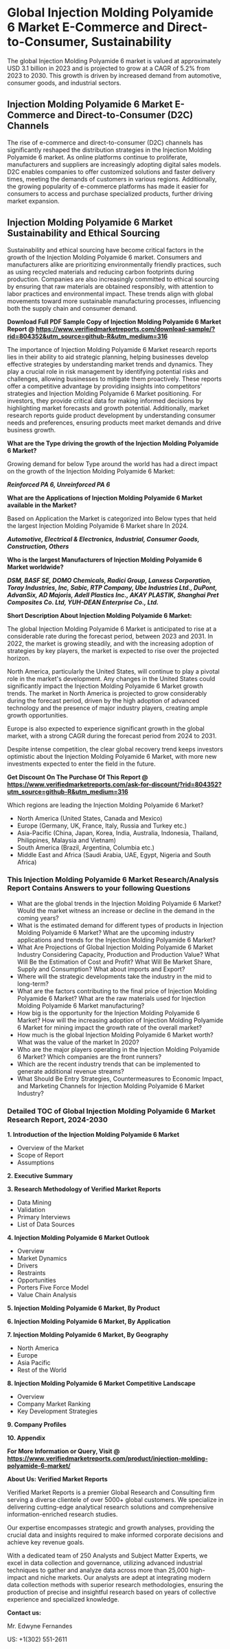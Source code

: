 <h1>Global Injection Molding Polyamide 6 Market E-Commerce and Direct-to-Consumer, Sustainability</h1><p class=""><p>The global Injection Molding Polyamide 6 market is valued at approximately USD 3.1 billion in 2023 and is projected to grow at a CAGR of 5.2% from 2023 to 2030. This growth is driven by increased demand from automotive, consumer goods, and industrial sectors.</p><h2>Injection Molding Polyamide 6 Market E-Commerce and Direct-to-Consumer (D2C) Channels</h2><p>The rise of e-commerce and direct-to-consumer (D2C) channels has significantly reshaped the distribution strategies in the Injection Molding Polyamide 6 market. As online platforms continue to proliferate, manufacturers and suppliers are increasingly adopting digital sales models. D2C enables companies to offer customized solutions and faster delivery times, meeting the demands of customers in various regions. Additionally, the growing popularity of e-commerce platforms has made it easier for consumers to access and purchase specialized products, further driving market expansion.</p><h2>Injection Molding Polyamide 6 Market Sustainability and Ethical Sourcing</h2><p>Sustainability and ethical sourcing have become critical factors in the growth of the Injection Molding Polyamide 6 market. Consumers and manufacturers alike are prioritizing environmentally friendly practices, such as using recycled materials and reducing carbon footprints during production. Companies are also increasingly committed to ethical sourcing by ensuring that raw materials are obtained responsibly, with attention to labor practices and environmental impact. These trends align with global movements toward more sustainable manufacturing processes, influencing both the supply chain and consumer demand.</p></p><p class=""><strong>Download Full PDF Sample Copy of Injection Molding Polyamide 6 Market Report @ <a href="https://www.verifiedmarketreports.com/download-sample/?rid=804352&utm_source=github-R&utm_medium=316" target="_blank">https://www.verifiedmarketreports.com/download-sample/?rid=804352&utm_source=github-R&utm_medium=316</a></strong></p><p>The importance of&nbsp;Injection Molding Polyamide 6 Market research reports lies in their ability to aid strategic planning, helping businesses develop effective strategies by understanding market trends and dynamics. They play a crucial role in risk management by identifying potential risks and challenges, allowing businesses to mitigate them proactively. These reports offer a competitive advantage by providing insights into competitors' strategies and Injection Molding Polyamide 6 Market positioning. For investors, they provide critical data for making informed decisions by highlighting market forecasts and growth potential. Additionally, market research reports guide product development by understanding consumer needs and preferences, ensuring products meet market demands and drive business growth.</p><p><strong>What are the&nbsp;Type driving the growth of the Injection Molding Polyamide 6 Market?</strong></p><p id="" class="">Growing demand for below Type around the world has had a direct impact on the growth of the Injection Molding Polyamide 6 Market:</p><p class=""><em><strong>Reinforced PA 6, Unreinforced PA 6</strong></em></p><p class=""><strong>What are the&nbsp;Applications&nbsp;of Injection Molding Polyamide 6 Market available in the Market?</strong></p><p id="" class="">Based on Application the Market is categorized into Below types that held the largest Injection Molding Polyamide 6 Market share In 2024.</p><p class=""><em><strong>Automotive, Electrical & Electronics, Industrial, Consumer Goods, Construction, Others</strong></em></p><p class=""><strong>Who is the largest Manufacturers of Injection Molding Polyamide 6 Market worldwide?</strong></p><p><em><strong>DSM, BASF SE, DOMO Chemicals, Radici Group, Lanxess Corporation, Toray Industries, Inc, Sabic, RTP Company, Ube Industries Ltd., DuPont, AdvanSix, AD Majoris, Adell Plastics Inc., AKAY PLASTIK, Shanghai Pret Composites Co. Ltd, YUH-DEAN Enterprise Co., Ltd.</strong></em></p><p id="" class=""><strong>Short Description About Injection Molding Polyamide 6 Market:</strong></p><p>The global Injection Molding Polyamide 6 Market is anticipated to rise at a considerable rate during the forecast period, between 2023 and 2031. In 2022, the market is growing steadily, and with the increasing adoption of strategies by key players, the market is expected to rise over the projected horizon.</p><p>North America, particularly the United States, will continue to play a pivotal role in the market's development. Any changes in the United States could significantly impact the Injection Molding Polyamide 6 Market growth trends. The market in North America is projected to grow considerably during the forecast period, driven by the high adoption of advanced technology and the presence of major industry players, creating ample growth opportunities.</p><p>Europe is also expected to experience significant growth in the global market, with a strong CAGR during the forecast period from 2024 to 2031.</p><p>Despite intense competition, the clear global recovery trend keeps investors optimistic about the Injection Molding Polyamide 6 Market, with more new investments expected to enter the field in the future.</p><p id="" class=""><strong>Get Discount On The Purchase Of This Report @ <a href="https://www.verifiedmarketreports.com/ask-for-discount/?rid=804352?utm_source=github-R&utm_medium=316" target="_blank">https://www.verifiedmarketreports.com/ask-for-discount/?rid=804352?utm_source=github-R&utm_medium=316</a></strong></p><p class="">Which regions are leading the Injection Molding Polyamide 6 Market?</p><ul><li>North America (United States, Canada and Mexico)</li><li>Europe (Germany, UK, France, Italy, Russia and Turkey etc.)</li><li>Asia-Pacific (China, Japan, Korea, India, Australia, Indonesia, Thailand, Philippines, Malaysia and Vietnam)</li><li>South America (Brazil, Argentina, Columbia etc.)</li><li>Middle East and Africa (Saudi Arabia, UAE, Egypt, Nigeria and South Africa)</li></ul><h3 id="" class="">This Injection Molding Polyamide 6 Market Research/Analysis Report Contains Answers to your following Questions</h3><ul><li>What are the global trends in the Injection Molding Polyamide 6 Market? Would the market witness an increase or decline in the demand in the coming years?</li><li>What is the estimated demand for different types of products in Injection Molding Polyamide 6 Market? What are the upcoming industry applications and trends for the Injection Molding Polyamide 6 Market?</li><li>What Are Projections of Global Injection Molding Polyamide 6 Market Industry Considering Capacity, Production and Production Value? What Will Be the Estimation of Cost and Profit? What Will Be Market Share, Supply and Consumption? What about imports and Export?</li><li>Where will the strategic developments take the industry in the mid to long-term?</li><li>What are the factors contributing to the final price of Injection Molding Polyamide 6 Market? What are the raw materials used for Injection Molding Polyamide 6 Market manufacturing?</li><li>How big is the opportunity for the Injection Molding Polyamide 6 Market? How will the increasing adoption of Injection Molding Polyamide 6 Market for mining impact the growth rate of the overall market?</li><li>How much is the global Injection Molding Polyamide 6 Market worth? What was the value of the market In 2020?</li><li>Who are the major players operating in the Injection Molding Polyamide 6 Market? Which companies are the front runners?</li><li>Which are the recent industry trends that can be implemented to generate additional revenue streams?</li><li>What Should Be Entry Strategies, Countermeasures to Economic Impact, and Marketing Channels for Injection Molding Polyamide 6 Market Industry?</li></ul><h3 id="" class="">Detailed TOC of Global Injection Molding Polyamide 6 Market Research Report, 2024-2030</h3><p id="" class=""><strong>1. Introduction of the Injection Molding Polyamide 6 Market</strong></p><ul><li>Overview of the Market</li><li>Scope of Report</li><li>Assumptions</li></ul><p id="" class=""><strong>2. Executive Summary</strong></p><p id="" class=""><strong>3. Research Methodology of Verified Market Reports</strong></p><ul><li>Data Mining</li><li>Validation</li><li>Primary Interviews</li><li>List of Data Sources</li></ul><p id="" class=""><strong>4. Injection Molding Polyamide 6 Market Outlook</strong></p><ul><li>Overview</li><li>Market Dynamics</li><li>Drivers</li><li>Restraints</li><li>Opportunities</li><li>Porters Five Force Model</li><li>Value Chain Analysis</li></ul><p id="" class=""><strong>5. Injection Molding Polyamide 6 Market, By Product</strong></p><p id="" class=""><strong>6. Injection Molding Polyamide 6 Market, By Application</strong></p><p id="" class=""><strong>7. Injection Molding Polyamide 6 Market, By Geography</strong></p><ul><li>North America</li><li>Europe</li><li>Asia Pacific</li><li>Rest of the World</li></ul><p id="" class=""><strong>8. Injection Molding Polyamide 6 Market Competitive Landscape</strong></p><ul><li>Overview</li><li>Company Market Ranking</li><li>Key Development Strategies</li></ul><p id="" class=""><strong>9. Company Profiles</strong></p><p id="" class=""><strong>10. Appendix</strong></p><p id="" class=""><strong>For More Information or Query, Visit @ <a href="https://www.verifiedmarketreports.com/product/injection-molding-polyamide-6-market/" target="_blank">https://www.verifiedmarketreports.com/product/injection-molding-polyamide-6-market/</a></strong></p><p id="" class=""><strong>About Us: Verified Market Reports</strong></p><p id="" class="">Verified Market Reports is a premier Global Research and Consulting firm serving a diverse clientele of over 5000+ global customers. We specialize in delivering cutting-edge analytical research solutions and comprehensive information-enriched research studies.</p><p id="" class="">Our expertise encompasses strategic and growth analyses, providing the crucial data and insights required to make informed corporate decisions and achieve key revenue goals.</p><p id="" class="">With a dedicated team of 250 Analysts and Subject Matter Experts, we excel in data collection and governance, utilizing advanced industrial techniques to gather and analyze data across more than 25,000 high-impact and niche markets. Our analysts are adept at integrating modern data collection methods with superior research methodologies, ensuring the production of precise and insightful research based on years of collective experience and specialized knowledge.</p><p id="" class=""><strong>Contact us:</strong></p><p id="" class="">Mr. Edwyne Fernandes</p><p id="" class="">US: +1(302) 551-2611</p>